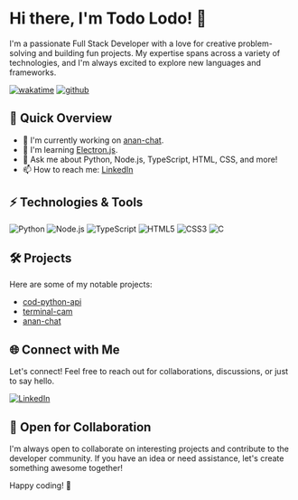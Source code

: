 # Hi there, I'm Todo Lodo! 👋

I'm a passionate Full Stack Developer with a love for creative problem-solving and building fun projects. My expertise spans across a variety of technologies, and I'm always excited to explore new languages and frameworks.

[![wakatime](https://wakatime.com/badge/user/018dc576-8867-4d3a-b126-260ae092b26a.svg?style=plastic)](https://wakatime.com/@018dc576-8867-4d3a-b126-260ae092b26a)
[![github](https://img.shields.io/github/followers/TodoLodo?logo=github&style=plastic)](https://github.com/TodoLodo?tab=followers)

## 🚀 Quick Overview

- 🔭 I'm currently working on [anan-chat](https://github.com/Curtin-Colombo-Programming-Club/anan-chat).
- 🌱 I'm learning [Electron.js](https://www.electronjs.org/).
- 💬 Ask me about Python, Node.js, TypeScript, HTML, CSS, and more!
- 📫 How to reach me: [LinkedIn](https://www.linkedin.com/in/todolodo)

## ⚡ Technologies & Tools

![Python](https://img.shields.io/badge/Python-3776AB?style=for-the-badge&logo=python&logoColor=white)
![Node.js](https://img.shields.io/badge/Node.js-339933?style=for-the-badge&logo=node.js&logoColor=white)
![TypeScript](https://img.shields.io/badge/TypeScript-007ACC?style=for-the-badge&logo=typescript&logoColor=white)
![HTML5](https://img.shields.io/badge/HTML5-E34F26?style=for-the-badge&logo=html5&logoColor=white)
![CSS3](https://img.shields.io/badge/CSS3-1572B6?style=for-the-badge&logo=css3&logoColor=white)
![C](https://img.shields.io/badge/C-00599C?style=for-the-badge&logo=c&logoColor=white)

## 🛠️ Projects

Here are some of my notable projects:

- [cod-python-api](https://github.com/TodoLodo/cod-python-api)
- [terminal-cam](https://github.com/TodoLodo/terminal-cam)
- [anan-chat](https://github.com/Curtin-Colombo-Programming-Club/anan-chat)

## 🌐 Connect with Me

Let's connect! Feel free to reach out for collaborations, discussions, or just to say hello.

[![LinkedIn](https://img.shields.io/badge/LinkedIn-0077B5?style=for-the-badge&logo=linkedin&logoColor=white)](https://www.linkedin.com/in/todolodo)
<!--[![Twitter](https://img.shields.io/badge/Twitter-1DA1F2?style=for-the-badge&logo=twitter&logoColor=white)](your Twitter profile link)-->

## 🚀 Open for Collaboration

I'm always open to collaborate on interesting projects and contribute to the developer community. If you have an idea or need assistance, let's create something awesome together!

Happy coding! 🚀
